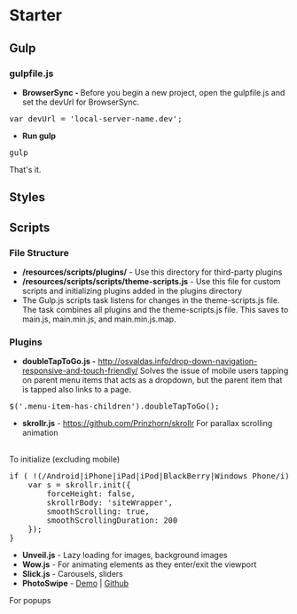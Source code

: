 # Starter
## Gulp
### gulpfile.js
- <strong>BrowserSync - </strong> Before you begin a new project, open the gulpfile.js and set the devUrl for BrowserSync.
<pre>var devUrl = 'local-server-name.dev';</pre>

- <strong>Run gulp</strong>
<pre>gulp</pre>
That's it.

## Styles

## Scripts

### <strong>File Structure</strong>

- <strong>/resources/scripts/plugins/</strong> - Use this directory for third-party plugins
- <strong>/resources/scripts/scripts/theme-scripts.js</strong> - Use this file for custom scripts and initializing plugins added in the plugins directory
- The Gulp.js scripts task listens for changes in the theme-scripts.js file. The task combines all plugins and the theme-scripts.js file. This saves to main.js, main.min.js, and main.min.js.map. 

### Plugins
- <strong>doubleTapToGo.js -</strong> <a href="http://osvaldas.info/drop-down-navigation-responsive-and-touch-friendly" target="_blank">http://osvaldas.info/drop-down-navigation-responsive-and-touch-friendly/</a> Solves the issue of mobile users tapping on parent menu items that acts as a dropdown, but the parent item that is tapped also links to a page.
<pre>$('.menu-item-has-children').doubleTapToGo();</pre>

- <strong>skrollr.js</strong> - <a href="https://github.com/Prinzhorn/skrollr" target="_blank">https://github.com/Prinzhorn/skrollr</a> For parallax scrolling animation
<br>
To initialize (excluding mobile)
<pre>
if ( !(/Android|iPhone|iPad|iPod|BlackBerry|Windows Phone/i).test(navigator.userAgent || navigator.vendor || window.opera) ) {
    var s = skrollr.init({
        forceHeight: false,
        skrollrBody: 'siteWrapper',
        smoothScrolling: true,
        smoothScrollingDuration: 200
    });
}
</pre>

- <strong>Unveil.js</strong> - Lazy loading for images, background images
- <strong>Wow.js</strong> - For animating elements as they enter/exit the viewport
- <strong>Slick.js</strong> - Carousels, sliders
- <strong>PhotoSwipe</strong> - <a href="http://dimsemenov.com/plugins/magnific-popup/" target="_blank">Demo</a> | <a href="https://github.com/dimsemenov/Magnific-Popup" target="_blank">Github</a>
<p>For popups</p>
